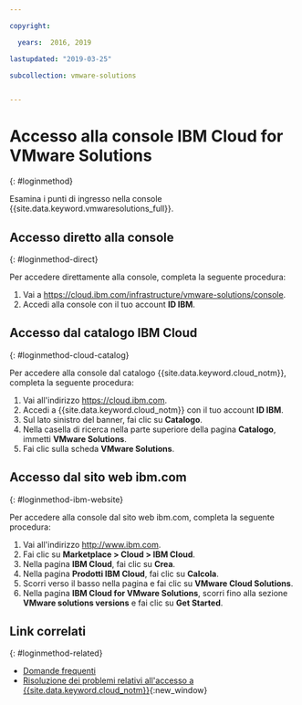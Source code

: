 ```yaml
---

copyright:

  years:  2016, 2019

lastupdated: "2019-03-25"

subcollection: vmware-solutions


---
```


# Accesso alla console IBM Cloud for VMware Solutions
{: #loginmethod}

Esamina i punti di ingresso nella console {{site.data.keyword.vmwaresolutions_full}}.

## Accesso diretto alla console
{: #loginmethod-direct}

Per accedere direttamente alla console, completa la seguente procedura:
1. Vai a
   https://cloud.ibm.com/infrastructure/vmware-solutions/console.
2. Accedi alla console con il tuo account **ID IBM**.

## Accesso dal catalogo IBM Cloud
{: #loginmethod-cloud-catalog}

Per accedere alla console dal catalogo {{site.data.keyword.cloud_notm}}, completa la seguente procedura:
1. Vai all'indirizzo https://cloud.ibm.com.
2. Accedi a {{site.data.keyword.cloud_notm}} con il tuo account **ID IBM**.
3. Sul lato sinistro del banner, fai clic su **Catalogo**.
4. Nella casella di ricerca nella parte superiore della pagina **Catalogo**, immetti **VMware Solutions**.
5. Fai clic sulla scheda **VMware Solutions**.

## Accesso dal sito web ibm.com
{: #loginmethod-ibm-website}

Per accedere alla console dal sito web ibm.com, completa la seguente procedura:
1. Vai all'indirizzo http://www.ibm.com.
2. Fai clic su **Marketplace > Cloud > IBM Cloud**.
2. Nella pagina **IBM Cloud**, fai clic su **Crea**.
3. Nella pagina **Prodotti IBM Cloud**, fai clic su **Calcola**.
4. Scorri verso il basso nella pagina e fai clic su **VMware Cloud Solutions**.
5. Nella pagina **IBM Cloud for VMware Solutions**, scorri fino alla sezione **VMware solutions versions** e fai clic su **Get Started**.

## Link correlati
{: #loginmethod-related}

* [Domande frequenti](/docs/services/vmwaresolutions/vmonic?topic=vmware-solutions-faq)
* [Risoluzione dei problemi relativi all'accesso a {{site.data.keyword.cloud_notm}}](/docs/account?topic=account-accessing){:new_window}
